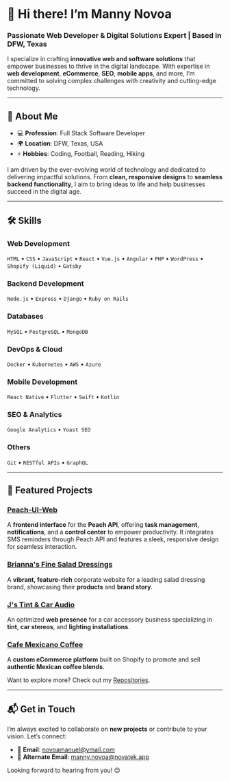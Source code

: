 # 👋 Hi there! I’m **Manny Novoa**  
### Passionate Web Developer & Digital Solutions Expert | Based in DFW, Texas  

I specialize in crafting **innovative web and software solutions** that empower businesses to thrive in the digital landscape. With expertise in **web development**, **eCommerce**, **SEO**, **mobile apps**, and more, I’m committed to solving complex challenges with creativity and cutting-edge technology.

---

## 🌟 About Me

- 💻 **Profession**: Full Stack Software Developer  
- 🌍 **Location**: DFW, Texas, USA  
- ⚡ **Hobbies**: Coding, Football, Reading, Hiking  

I am driven by the ever-evolving world of technology and dedicated to delivering impactful solutions. From **clean, responsive designs** to **seamless backend functionality**, I aim to bring ideas to life and help businesses succeed in the digital age.

---

## 🛠️ Skills

### **Web Development**  
`HTML` • `CSS` • `JavaScript` • `React` • `Vue.js` • `Angular` • `PHP` • `WordPress` • `Shopify (Liquid)` • `Gatsby`

### **Backend Development**  
`Node.js` • `Express` • `Django` • `Ruby on Rails`

### **Databases**  
`MySQL` • `PostgreSQL` • `MongoDB`

### **DevOps & Cloud**  
`Docker` • `Kubernetes` • `AWS` • `Azure`

### **Mobile Development**  
`React Native` • `Flutter` • `Swift` • `Kotlin`

### **SEO & Analytics**  
`Google Analytics` • `Yoast SEO`

### **Others**  
`Git` • `RESTful APIs` • `GraphQL`

---

## 🚀 Featured Projects

### [Peach-UI-Web](https://github.com/your-username/Peach-UI-Web)  
A **frontend interface** for the **Peach API**, offering **task management**, **notifications**, and a **control center** to empower productivity. It integrates SMS reminders through Peach API and features a sleek, responsive design for seamless interaction.  

### [Brianna's Fine Salad Dressings](https://www.briannas.com/)  
A **vibrant, feature-rich** corporate website for a leading salad dressing brand, showcasing their **products** and **brand story**.  

### [J's Tint & Car Audio](http://jstintcaraudiodallas.com/)  
An optimized **web presence** for a car accessory business specializing in **tint**, **car stereos**, and **lighting installations**.

### [Cafe Mexicano Coffee](https://cafemexicanocoffee.com/)  
A **custom eCommerce platform** built on Shopify to promote and sell **authentic Mexican coffee blends**.

Want to explore more? Check out my [Repositories](#).

---

## 📬 Get in Touch  

I’m always excited to collaborate on **new projects** or contribute to your vision. Let’s connect:  

- 📧 **Email**: [novoamanuel@ymail.com](mailto:novoamanuel@ymail.com)  
- 📧 **Alternate Email**: [manny.novoa@novatek.app](mailto:manny.novoa@novatek.app)  

Looking forward to hearing from you! 😊  
